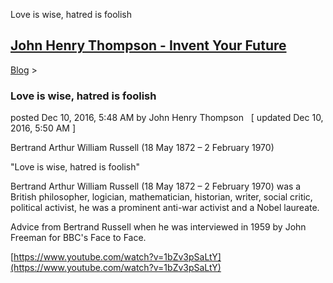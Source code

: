 Love is wise, hatred is foolish 

[John Henry Thompson - Invent Your Future](../index.html)
---------------------------------------------------------

    

[Blog](../z-blog-1.html)‎ > ‎

### Love is wise, hatred is foolish

posted Dec 10, 2016, 5:48 AM by John Henry Thompson   \[ updated Dec 10, 2016, 5:50 AM \]

Bertrand Arthur William Russell (18 May 1872 – 2 February 1970) 

"Love is wise, hatred is foolish" 

Bertrand Arthur William Russell (18 May 1872 – 2 February 1970) was a British philosopher, logician, mathematician, historian, writer, social critic, political activist, he was a prominent anti-war activist and a Nobel laureate.

Advice from Bertrand Russell when he was interviewed in 1959 by John Freeman for BBC's Face to Face.

  

[https://www.youtube.com/watch?v=1bZv3pSaLtY](https://www.youtube.com/watch?v=1bZv3pSaLtY)

  

  

